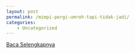 ```yaml
---
layout: post
permalink: /mimpi-pergi-umroh-tapi-tidak-jadi/
categories:
    - Uncategorized
---
```


[Baca Selengkapnya](/07)